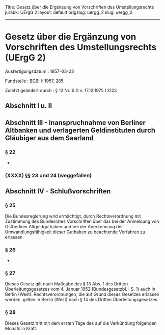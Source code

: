 Title: Gesetz über die Ergänzung von Vorschriften des Umstellungsrechts
jurabk: UErgG 2
layout: default
origslug: uergg_2
slug: uergg_2

---

# Gesetz über die Ergänzung von Vorschriften des Umstellungsrechts (UErgG 2)

Ausfertigungsdatum
:   1957-03-23

Fundstelle
:   BGBl I: 1957, 285

Zuletzt geändert durch
:   § 12 Nr. 6 G v. 17.12.1975 I 3123


## Abschnitt I u. II



## Abschnitt III - Inanspruchnahme von Berliner Altbanken und verlagerten Geldinstituten durch Gläubiger aus dem Saarland



### § 22

-


### (XXXX) §§ 23 und 24 (weggefallen)



## Abschnitt IV - Schlußvorschriften



### § 25

Die Bundesregierung wird ermächtigt, durch Rechtsverordnung mit
Zustimmung des Bundesrates Vorschriften über das bei der Anmeldung von
Ostberliner Altgeldguthaben und bei der Anerkennung der
Umwandlungsfähigkeit dieser Guthaben zu beachtende Verfahren zu
erlassen.


### § 26

-


### § 27

Dieses Gesetz gilt nach Maßgabe des § 13 Abs. 1 des Dritten
Überleitungsgesetzes vom 4. Januar 1952 (Bundesgesetzbl. I S. 1) auch
in Berlin (West). Rechtsverordnungen, die auf Grund dieses Gesetzes
erlassen werden, gelten in Berlin (West) nach § 14 des Dritten
Überleitungsgesetzes.


### § 28

Dieses Gesetz tritt mit dem ersten Tage des auf die Verkündung
folgenden Monats in Kraft.

